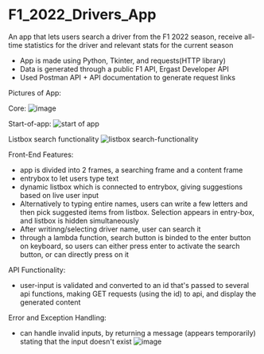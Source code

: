 # F1_2022_Drivers_App
An app that lets users search a driver from the F1 2022 season, receive all-time statistics for the driver and relevant stats for the current season

- App is made using Python, Tkinter, and requests(HTTP library)
- Data is generated through a public F1 API, Ergast Developer API
- Used Postman API + API documentation to generate request links

Pictures of App: 

Core: 
![image](https://user-images.githubusercontent.com/62441768/192161265-d424021d-11fb-4065-aea6-d2d0af031cb7.png)

Start-of-app:
![start of app](https://user-images.githubusercontent.com/62441768/192161327-c49ca8be-55d6-46be-bb62-ea489a0c905f.png)

Listbox search functionality
![listbox search-functionality](https://user-images.githubusercontent.com/62441768/192161294-3c733215-5948-41b2-ad50-e8c1e9041d27.png)



Front-End Features: 

- app is divided into 2 frames, a searching frame and a content frame
- entrybox to let users type text
- dynamic listbox which is connected to entrybox, giving suggestions based on live user input
- Alternatively to typing entire names, users can write a few letters and then pick suggested items from listbox. Selection appears in entry-box, and listbox is hidden simultaneously
- After writinng/selecting driver name, user can search it
- through a lambda function, search button is binded to the enter button on keyboard, so users can either press enter to activate the search button, or can directly press on it


API Functionality: 

- user-input is validated and converted to an id that's passed to several api functions, making GET requests (using the id) to api, and display the generated content

Error and Exception Handling:
- can handle invalid inputs, by returning a message (appears temporarily) stating that the input doesn't exist
![image](https://user-images.githubusercontent.com/62441768/192162602-21b09094-6477-435c-b328-7cde44a27423.png)







  

